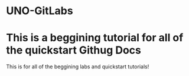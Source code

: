 # UNO-GitLabs
# This is a beggining tutorial for all of the quickstart Githug Docs #

This is for all of the beggining labs and quickstart tutorials!
